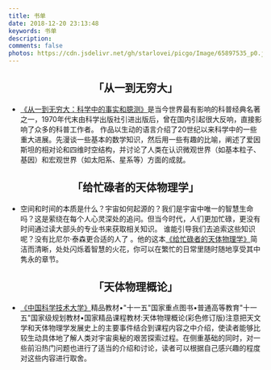```yaml
---
title: 书单
date: 2018-12-20 23:13:48
keywords: 书单
description: 
comments: false
photos: https://cdn.jsdelivr.net/gh/starlovei/picgo/Image/65897535_p0.jpg
---
```

## <center> 「从一到无穷大」 </center>

+ [《从一到无穷大：科学中的事实和臆测》](https://book.douban.com/subject/1102715/)是当今世界最有影响的科普经典名著之一，1970年代末由科学出版社引进出版后，曾在国内引起很大反响，直接影响了众多的科普工作者。
作品以生动的语言介绍了20世纪以来科学中的一些重大进展。先漫谈一些基本的数学知识，然后用一些有趣的比喻，阐述了爱因斯坦的相对论和四维时空结构，并讨论了人类在认识微观世界（如基本粒子、基因）和宏观世界（如太阳系、星系等）方面的成就。

## <center> 「给忙碌者的天体物理学」 </center>

+ 空间和时间的本质是什么？宇宙如何起源的？我们是宇宙中唯一的智慧生命吗？这是萦绕在每个人心灵深处的追问。但当今时代，人们更加忙碌，更没有时间通过读大部头的专业书来获取相关知识。
谁能引导我们去追索这些知识呢？没有比尼尔·泰森更合适的人了 。他的这本[《给忙碌者的天体物理学》](https://book.douban.com/subject/30246268/)简洁而清晰，处处闪烁着智慧的火花，你可以在繁忙的日常里随时随地享受其中隽永的章节。

## <center> 「天体物理概论」 </center>

+ [《中国科学技术大学》](https://book.douban.com/subject/3353501/)精品教材•"十一五"国家重点图书•普通高等教育"十一五"国家级规划教材•国家精品课程教材:天体物理概论(彩色修订版)注意把天文学和天体物理学发展史上的主要事件结合到课程内容之中介绍，使读者能够比较生动具体地了解人类对宇宙奥秘的艰苦探索过程。在侧重基础的同时，对一些前沿热门问题也进行了适当的介绍和讨论，读者可以根据自己感兴趣的程度对这些内容进行取舍。